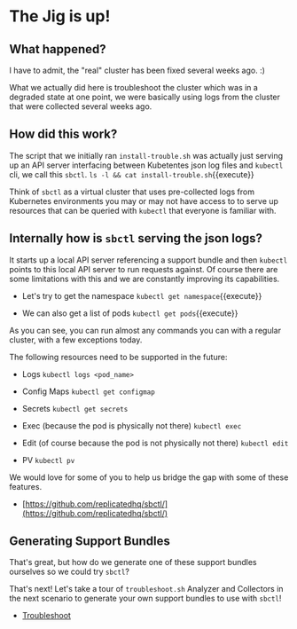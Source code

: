 # The Jig is up!

## What happened?
I have to admit, the "real" cluster has been fixed several weeks ago. :)

What we actually did here is troubleshoot the cluster which was in a degraded state at one point, we were basically using logs from the cluster that were collected several weeks ago.

## How did this work?

The script that we initially ran `install-trouble.sh` was actually just serving up an API server interfacing between Kubetentes json log files and `kubectl` cli, we call this `sbctl`.
`ls -l && cat install-trouble.sh`{{execute}}

Think of `sbctl` as a virtual cluster that uses pre-collected logs from Kubernetes environments you may or may not have access to to serve up resources that can be queried with `kubectl` that everyone is familiar with.

## Internally how is `sbctl` serving the json logs?

It starts up a local API server referencing a support bundle and then `kubectl` points to this local API server to run requests against. Of course there are some limitations with this and we are constantly improving its capabilities.

* Let's try to get the namespace 
`kubectl get namespace`{{execute}}

* We can also get a list of pods
`kubectl get pods`{{execute}}

As you can see, you can run almost any commands you can with a regular cluster, with a few exceptions today.

The following resources need to be supported in the future:

* Logs
`kubectl logs <pod_name>`

* Config Maps
`kubectl get configmap`

* Secrets
`kubectl get secrets`

* Exec (because the pod is physically not there)
`kubectl exec`

* Edit (of course because the pod is not physically not there)
`kubectl edit`

* PV
`kubectl pv`

We would love for some of you to help us bridge the gap with some of these features.
- [https://github.com/replicatedhq/sbctl/](https://github.com/replicatedhq/sbctl/)

## Generating Support Bundles

That's great, but how do we generate one of these support bundles ourselves so we could try `sbctl`?

That's next! Let's take a tour of `troubleshoot.sh` Analyzer and Collectors in the next scenario to generate your own support bundles to use with `sbctl`!

- [Troubleshoot](http://troubleshoot.sh/)



